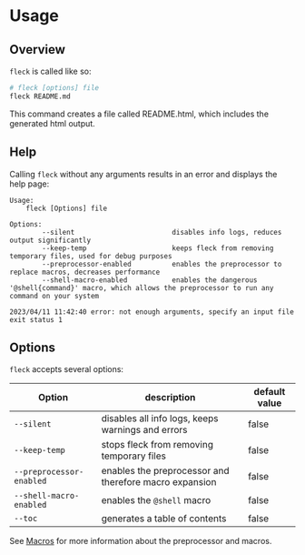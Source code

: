 # Usage

## Overview

`fleck` is called like so:

```bash
# fleck [options] file
fleck README.md
```

This command creates a file called README.html, which includes the generated html output.

## Help

Calling `fleck` without any arguments results in an error and displays the help page:

```text
Usage:
    fleck [Options] file

Options:
        --silent                        disables info logs, reduces output significantly
        --keep-temp                     keeps fleck from removing temporary files, used for debug purposes
        --preprocessor-enabled          enables the preprocessor to replace macros, decreases performance
        --shell-macro-enabled           enables the dangerous '@shell{command}' macro, which allows the preprocessor to run any command on your system

2023/04/11 11:42:40 error: not enough arguments, specify an input file
exit status 1
```

## Options

`fleck` accepts several options:

| Option                   | description                                            | default value |
| ------------------------ | ------------------------------------------------------ | ------------- |
| `--silent`               | disables all info logs, keeps warnings and errors      | false         |
| `--keep-temp`            | stops fleck from removing temporary files              | false         |
| `--preprocessor-enabled` | enables the preprocessor and therefore macro expansion | false         |
| `--shell-macro-enabled`  | enables the `@shell` macro                             | false         |
| `--toc`                  | generates a table of contents                          | false         |

See [Macros](./Macros.md) for more information about the preprocessor and macros.

